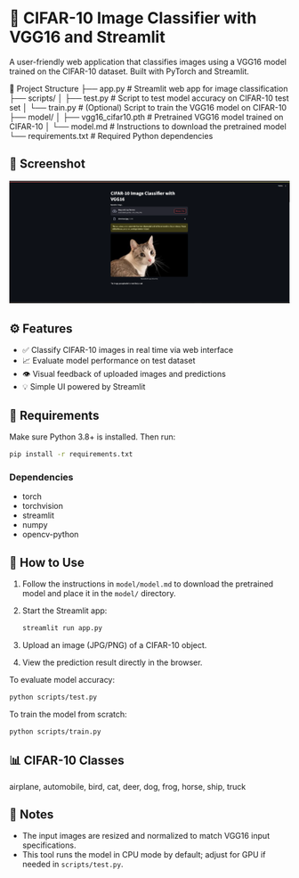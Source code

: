 # 🧠 CIFAR-10 Image Classifier with VGG16 and Streamlit

A user-friendly web application that classifies images using a VGG16 model trained on the CIFAR-10 dataset. Built with PyTorch and Streamlit.



📂 Project Structure
├── app.py                 # Streamlit web app for image classification
├── scripts/
│   ├── test.py            # Script to test model accuracy on CIFAR-10 test set
│   └── train.py           # (Optional) Script to train the VGG16 model on CIFAR-10
├── model/
│   ├── vgg16_cifar10.pth  # Pretrained VGG16 model trained on CIFAR-10
│   └── model.md           # Instructions to download the pretrained model
└── requirements.txt       # Required Python dependencies


## 📸 Screenshot

![Screenshot](image.png)



## ⚙️ Features

* ✅ Classify CIFAR-10 images in real time via web interface
* 📈 Evaluate model performance on test dataset
* 👁️ Visual feedback of uploaded images and predictions
* 💡 Simple UI powered by Streamlit


## 🧰 Requirements

Make sure Python 3.8+ is installed. Then run:

```bash
pip install -r requirements.txt
```

### Dependencies

* torch
* torchvision
* streamlit
* numpy
* opencv-python


## 🚀 How to Use

1. Follow the instructions in `model/model.md` to download the pretrained model and place it in the `model/` directory.
2. Start the Streamlit app:

   ```bash
   streamlit run app.py
   ```
3. Upload an image (JPG/PNG) of a CIFAR-10 object.
4. View the prediction result directly in the browser.

To evaluate model accuracy:

```bash
python scripts/test.py
```

To train the model from scratch:

```bash
python scripts/train.py
```



## 📊 CIFAR-10 Classes


airplane, automobile, bird, cat, deer,
dog, frog, horse, ship, truck




## 📖 Notes

* The input images are resized and normalized to match VGG16 input specifications.
* This tool runs the model in CPU mode by default; adjust for GPU if needed in `scripts/test.py`.


